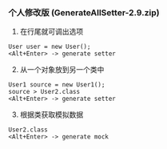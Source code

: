 ### 个人修改版 (GenerateAllSetter-2.9.zip)
1. 在行尾就可调出选项
```
User user = new User();
<Alt+Enter> -> generate setter
```

2. 从一个对象放到另一个类中
```
User1 source = new User1();
source > User2.class
<Alt+Enter> -> generate setter
```

3. 根据类获取模拟数据
```
User2.class
<Alt+Enter> -> generate mock
```
